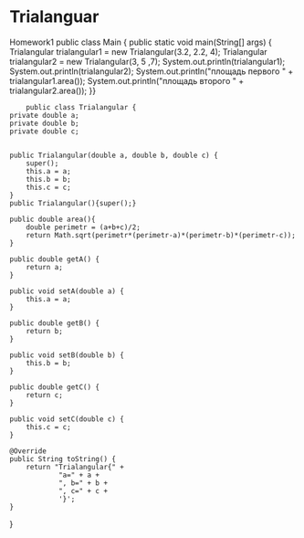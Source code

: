 # Trialanguar
Homework1
public class Main {
    public static void main(String[] args) {
        Trialangular trialangular1 = new Trialangular(3.2, 2.2, 4);
        Trialangular trialangular2 = new Trialangular(3, 5 ,7);
        System.out.println(trialangular1);
        System.out.println(trialangular2);
        System.out.println("площадь первого " + trialangular1.area());
        System.out.println("площадь второго " + trialangular2.area());
        }}
        
        
        public class Trialangular {
    private double a;
    private double b;
    private double c;


    public Trialangular(double a, double b, double c) {
        super();
        this.a = a;
        this.b = b;
        this.c = c;
    }
    public Trialangular(){super();}

    public double area(){
        double perimetr = (a+b+c)/2;
        return Math.sqrt(perimetr*(perimetr-a)*(perimetr-b)*(perimetr-c));
    }

    public double getA() {
        return a;
    }

    public void setA(double a) {
        this.a = a;
    }

    public double getB() {
        return b;
    }

    public void setB(double b) {
        this.b = b;
    }

    public double getC() {
        return c;
    }

    public void setC(double c) {
        this.c = c;
    }

    @Override
    public String toString() {
        return "Trialangular{" +
                "a=" + a +
                ", b=" + b +
                ", c=" + c +
                '}';
    }
}

